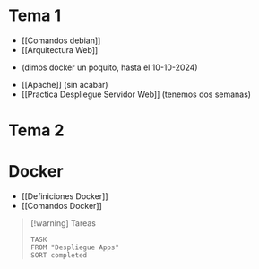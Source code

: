 # Tema 1
- [[Comandos debian]]
- [[Arquitectura Web]]

+ (dimos docker un poquito, hasta el 10-10-2024)

- [[Apache]] (sin acabar)
- [[Practica Despliegue Servidor Web]] (tenemos dos semanas)




# Tema 2

# Docker
+ [[Definiciones Docker]]
+ [[Comandos Docker]]



> [!warning] Tareas
> ```dataview
> TASK 
> FROM "Despliegue Apps"
> SORT completed
> ```